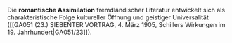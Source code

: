 
Die **romantische Assimilation** fremdländischer Literatur entwickelt sich als charakteristische Folge kultureller Öffnung und geistiger Universalität ([[GA051 (23.) SIEBENTER VORTRAG, 4. März 1905, Schillers Wirkungen im 19. Jahrhundert|GA051/23]]).
